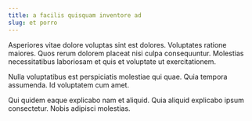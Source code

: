 ```yaml
---
title: a facilis quisquam inventore ad
slug: et porro
---
```


Asperiores vitae dolore voluptas sint est dolores. Voluptates ratione maiores. Quos rerum dolorem placeat nisi culpa consequuntur. Molestias necessitatibus laboriosam et quis et voluptate ut exercitationem.

Nulla voluptatibus est perspiciatis molestiae qui quae. Quia tempora assumenda. Id voluptatem cum amet.

Qui quidem eaque explicabo nam et aliquid. Quia aliquid explicabo ipsum consectetur. Nobis adipisci molestias.
